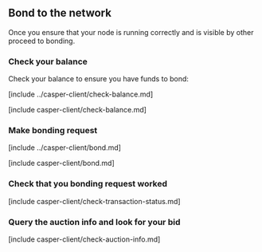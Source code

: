 ## Bond to the network

Once you ensure that your node is running correctly and is visible by other proceed to bonding.

### Check your balance

Check your balance to ensure you have funds to bond:

[include ../casper-client/check-balance.md]

[include casper-client/check-balance.md]

### Make bonding request

[include ../casper-client/bond.md]

[include casper-client/bond.md]

### Check that you bonding request worked

[include casper-client/check-transaction-status.md]

### Query the auction info and look for your bid

[include casper-client/check-auction-info.md]
